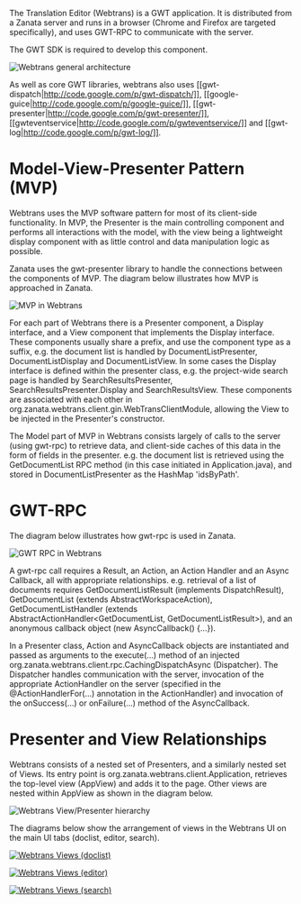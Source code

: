 The Translation Editor (Webtrans) is a GWT application. It is distributed from a Zanata server and runs in a browser (Chrome and Firefox are targeted specifically), and uses GWT-RPC to communicate with the server.

The GWT SDK is required to develop this component.

![Webtrans general architecture](http://zanata.org/images/diagrams/zanata-2.0-architecture-webtrans.svg)

As well as core GWT libraries, webtrans also uses [[gwt-dispatch|http://code.google.com/p/gwt-dispatch/]], [[google-guice|http://code.google.com/p/google-guice/]], [[gwt-presenter|http://code.google.com/p/gwt-presenter/]], [[gwteventservice|http://code.google.com/p/gwteventservice/]] and [[gwt-log|http://code.google.com/p/gwt-log/]].


# Model-View-Presenter Pattern (MVP)
Webtrans uses the MVP software pattern for most of its client-side functionality. In MVP, the Presenter is the main controlling component and performs all interactions with the model, with the view being a lightweight display component with as little control and data manipulation logic as possible.

Zanata uses the gwt-presenter library to handle the connections between the components of MVP. The diagram below illustrates how MVP is approached in Zanata.

![MVP in Webtrans](http://zanata.org/images/diagrams/zanata-2.0-architecture-webtrans-mvp.svg)

For each part of Webtrans there is a Presenter component, a Display interface, and a View component that implements the Display interface. These components usually share a prefix, and use the component type as a suffix, e.g. the document list is handled by DocumentListPresenter, DocumentListDisplay and DocumentListView. In some cases the Display interface is defined within the presenter class, e.g. the project-wide search page is handled by SearchResultsPresenter, SearchResultsPresenter.Display and SearchResultsView. These components are associated with each other in org.zanata.webtrans.client.gin.WebTransClientModule, allowing the View to be injected in the Presenter's constructor.

The Model part of MVP in Webtrans consists largely of calls to the server (using gwt-rpc) to retrieve data, and client-side caches of this data in the form of fields in the presenter. e.g. the document list is retrieved using the GetDocumentList RPC method (in this case initiated in Application.java), and stored in DocumentListPresenter as the HashMap 'idsByPath'.

# GWT-RPC

The diagram below illustrates how gwt-rpc is used in Zanata.

![GWT RPC in Webtrans](http://zanata.org/images/diagrams/zanata-2.0-architecture-webtrans-rpc.svg)

A gwt-rpc call requires a Result, an Action, an Action Handler and an Async Callback, all with appropriate relationships. e.g. retrieval of a list of documents requires GetDocumentListResult (implements DispatchResult), GetDocumentList (extends AbstractWorkspaceAction<GetDocumentListResult>), GetDocumentListHandler (extends AbstractActionHandler<GetDocumentList, GetDocumentListResult>), and an anonymous callback object (new AsyncCallback<GetDocumentListResult>() {...}).

In a Presenter class, Action and AsyncCallback objects are instantiated and passed as arguments to the execute(...) method of an injected org.zanata.webtrans.client.rpc.CachingDispatchAsync (Dispatcher). The Dispatcher handles communication with the server, invocation of the appropriate ActionHandler on the server (specified in the @ActionHandlerFor(...) annotation in the ActionHandler) and invocation of the onSuccess(...) or onFailure(...) method of the AsyncCallback.

# Presenter and View Relationships

Webtrans consists of a nested set of Presenters, and a similarly nested set of Views. Its entry point is org.zanata.webtrans.client.Application, retrieves the top-level view (AppView) and adds it to the page. Other views are nested within AppView as shown in the diagram below.

![Webtrans View/Presenter hierarchy](http://zanata.org/images/diagrams/zanata-2.0-webtrans-hierarchy.svg)

The diagrams below show the arrangement of views in the Webtrans UI on the main UI tabs (doclist, editor, search).

[![Webtrans Views (doclist)](http://zanata.org/images/diagrams/zanata-2.0-webtrans-views-doclist-thumb.png)](http://zanata.org/images/diagrams/zanata-2.0-webtrans-views-doclist.svg "Click to view full size")

[![Webtrans Views (editor)](http://zanata.org/images/diagrams/zanata-2.0-webtrans-views-editor-thumb.png)](http://zanata.org/images/diagrams/zanata-2.0-webtrans-views-editor.svg "Click to view full size")

[![Webtrans Views (search)](http://zanata.org/images/diagrams/zanata-2.0-webtrans-views-search-thumb.png)](http://zanata.org/images/diagrams/zanata-2.0-webtrans-views-search.svg "Click to view full size")